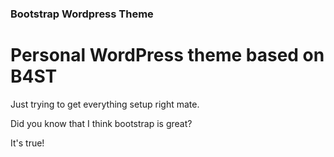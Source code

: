 ### Bootstrap Wordpress Theme

# Personal WordPress theme based on B4ST
Just trying to get everything setup right mate.

Did you know that I think bootstrap is great?

It's true!


